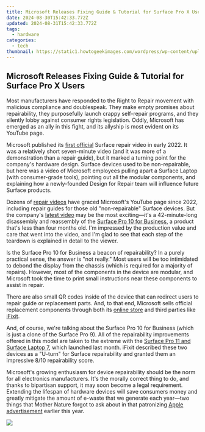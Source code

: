 ```yaml
---
title: Microsoft Releases Fixing Guide & Tutorial for Surface Pro X Users
date: 2024-08-30T15:42:33.772Z
updated: 2024-08-31T15:42:33.772Z
tags:
  - hardware
categories:
  - tech
thumbnail: https://static1.howtogeekimages.com/wordpress/wp-content/uploads/2024/07/14.jpg
---
```


## Microsoft Releases Fixing Guide & Tutorial for Surface Pro X Users

Most manufacturers have responded to the Right to Repair movement with malicious compliance and doublespeak. They make empty promises about repairability, they purposefully launch crappy self-repair programs, and they silently lobby against consumer rights legislation. Oddly, Microsoft has emerged as an ally in this fight, and its allyship is most evident on its YouTube page.

 Microsoft published its [first official](https://some-techniques.techidaily.com/fixing-curved-video-gopros-fisheye-issue-for-2024/) Surface repair video in early 2022\. It was a relatively short seven-minute video (and it was more of a demonstration than a repair guide), but it marked a turning point for the company's hardware design. Surface devices used to be non-repairable, but here was a video of Microsoft employees pulling apart a Surface Laptop (with consumer-grade tools), pointing out all the modular components, and explaining how a newly-founded Design for Repair team will influence future Surface products.

 Dozens of [repair videos](https://www.youtube.com/watch?v=th1pZu%5FjCEg&list=PLNA-j%5FcL4mURqC1MFKHV-%5Fju-BOSPPhne) have graced Microsoft's YouTube page since 2022, including repair guides for those old "non-repairable" Surface devices. But the company's [latest video](https://www.youtube.com/watch?v=s6%5FG7esT2Co) may be the most exciting—it's a 42-minute-long disassembly and reassembly of the [Surface Pro 10 for Business](https://screen-mirroring-recording.techidaily.com/updated-2024-approved-the-pros-playbook-3-ways-to-record-competitive-games/), a product that's less than four months old. I'm impressed by the production value and care that went into the video, and I'm glad to see that each step of the teardown is explained in detail to the viewer.

 Is the Surface Pro 10 for Business a beacon of repairability? In a purely practical sense, the answer is "not really." Most users will be too intimidated to debond the display from the chassis (which is required for a majority of repairs). However, most of the components in the device are modular, and Microsoft took the time to print small instructions near these components to assist in repair.

 There are also small QR codes inside of the device that can redirect users to repair guide or replacement parts. And, to that end, Microsoft sells official replacement components through both its [online store](https://www.microsoft.com/en-us/store/b/surface-repair-parts) and third parties like [iFixit](https://buynow-marvelous.techidaily.com/samsung-cf591-an-in-depth-analysis-of-its-capabilities-as-a-gamers-choice/).

 And, of course, we're talking about the Surface Pro 10 for Business (which is just a clone of the Surface Pro 9). All of the repairability improvements offered in this model are taken to the extreme with the [Surface Pro 11 and Surface Laptop 7](https://youtube-videos.techidaily.com/updated-affordable-cameras-for-effective-vloggers/), which launched last month. iFixit described these two devices as a "U-turn" for Surface repairability and granted them an impressive 8/10 repairability score.

 Microsoft's growing enthusiasm for device repairability should be the norm for all electronics manufacturers. It's the morally correct thing to do, and thanks to bipartisan support, it may soon become a legal requirement. Extending the lifespan of hardware devices will save consumers money and greatly mitigate the amount of e-waste that we generate each year—two things that Mother Nature forgot to ask about in that patronizing [Apple advertisement](https://youtu.be/QNv9PRDIhes?si=aCd%5FGl2vSWlmBVWh) earlier this year.

<ins class="adsbygoogle"
     style="display:block"
     data-ad-format="autorelaxed"
     data-ad-client="ca-pub-7571918770474297"
     data-ad-slot="1223367746"></ins>



<ins class="adsbygoogle"
     style="display:block"
     data-ad-client="ca-pub-7571918770474297"
     data-ad-slot="8358498916"
     data-ad-format="auto"
     data-full-width-responsive="true"></ins>



<!-- affiliate ads begin -->
<a href="https://secure.2checkout.com/order/checkout.php?PRODS=4620778&QTY=1&AFFILIATE=108875&CART=1"><img src="https://secure.avangate.com/images/merchant/07dd4d5a72f5740ef0f035f201951476/728__90banner.jpg" border="0"></a>
<!-- affiliate ads end -->